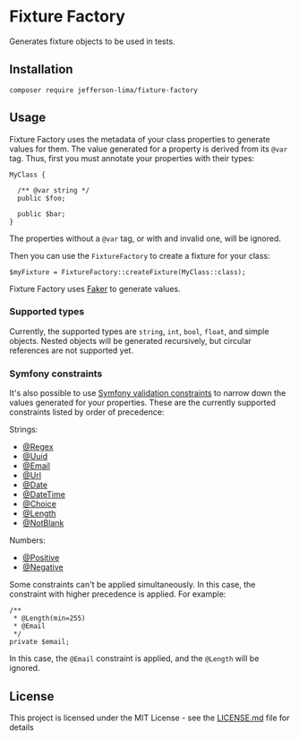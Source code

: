 # Fixture Factory

Generates fixture objects to be used in tests.

## Installation

```
composer require jefferson-lima/fixture-factory
```

## Usage

Fixture Factory uses the metadata of your class properties to generate values for them. The value generated for a
property is derived from its `@var` tag. Thus, first you must annotate your properties with their types:

```
MyClass {

  /** @var string */
  public $foo;

  public $bar;
}
```

The properties without a `@var` tag, or with and invalid one, will be ignored. 

Then you can use the `FixtureFactory` to create a fixture for your class: 

```
$myFixture = FixtureFactory::createFixture(MyClass::class);
```

Fixture Factory uses [Faker](https://github.com/fzaninotto/Faker) to generate values.

### Supported types

Currently, the supported types are `string`, `int`, `bool`, `float`, and simple objects.
Nested objects will be generated recursively, but circular references are not supported yet.

### Symfony constraints

It's also possible to use [Symfony validation constraints](https://symfony.com/doc/current/reference/constraints.html#basic-constraints)
to narrow down the values generated for your properties. These are the currently supported constraints
listed by order of precedence:

Strings:
- [@Regex](https://symfony.com/doc/current/reference/constraints/Regex.html)
- [@Uuid](https://symfony.com/doc/current/reference/constraints/Uuid.html)
- [@Email](https://symfony.com/doc/current/reference/constraints/Email.html)
- [@Url](https://symfony.com/doc/current/reference/constraints/Url.html)
- [@Date](https://symfony.com/doc/current/reference/constraints/Date.html)
- [@DateTime](https://symfony.com/doc/current/reference/constraints/DateTime.html)
- [@Choice](https://symfony.com/doc/current/reference/constraints/Choice.html)
- [@Length](https://symfony.com/doc/current/reference/constraints/Length.html)
- [@NotBlank](https://symfony.com/doc/current/reference/constraints/NotBlank.html)

Numbers:
- [@Positive](https://symfony.com/doc/current/reference/constraints/Positive.html)
- [@Negative](https://symfony.com/doc/current/reference/constraints/Negative.html)

Some constraints can't be applied simultaneously. In this case, the constraint with higher precedence
 is applied. For example:

```
/**
 * @Length(min=255)
 * @Email
 */
private $email;
```

In this case, the `@Email` constraint is applied, and the `@Length` will be ignored. 


## License

This project is licensed under the MIT License - see the [LICENSE.md](LICENSE.md) file for details
